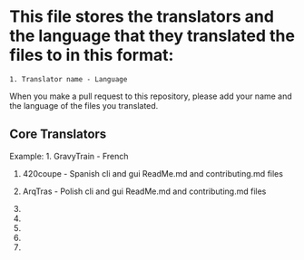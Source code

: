 # This file stores the translators and the language that they translated the files to in this format:

`` 1. Translator name - Language ``

When you make a pull request to this repository, please add your name and the language of the files you translated.


## Core Translators

Example: 1. GravyTrain - French

1. 420coupe - Spanish cli and gui ReadMe.md and contributing.md files

2. ArqTras - Polish cli and gui ReadMe.md and contributing.md files

3.

4.

5.

6.

7.
